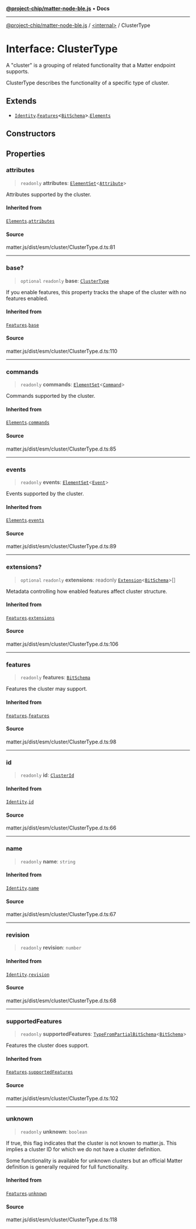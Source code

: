 [**@project-chip/matter-node-ble.js**](../../README.md) • **Docs**

***

[@project-chip/matter-node-ble.js](../../globals.md) / [\<internal\>](../README.md) / ClusterType

# Interface: ClusterType

A "cluster" is a grouping of related functionality that a Matter endpoint supports.

ClusterType describes the functionality of a specific type of cluster.

## Extends

- [`Identity`](../namespaces/ClusterType/interfaces/Identity.md).[`Features`](../namespaces/ClusterType/interfaces/Features.md)\<[`BitSchema`](../README.md#bitschema)\>.[`Elements`](../namespaces/ClusterType/interfaces/Elements.md)

## Constructors

## Properties

### attributes

> `readonly` **attributes**: [`ElementSet`](../namespaces/ClusterType/README.md#elementsett)\<[`Attribute`](../namespaces/ClusterType/README.md#attribute)\>

Attributes supported by the cluster.

#### Inherited from

[`Elements`](../namespaces/ClusterType/interfaces/Elements.md).[`attributes`](../namespaces/ClusterType/interfaces/Elements.md#attributes)

#### Source

matter.js/dist/esm/cluster/ClusterType.d.ts:81

***

### base?

> `optional` `readonly` **base**: [`ClusterType`](ClusterType.md)

If you enable features, this property tracks the shape of the cluster with no features enabled.

#### Inherited from

[`Features`](../namespaces/ClusterType/interfaces/Features.md).[`base`](../namespaces/ClusterType/interfaces/Features.md#base)

#### Source

matter.js/dist/esm/cluster/ClusterType.d.ts:110

***

### commands

> `readonly` **commands**: [`ElementSet`](../namespaces/ClusterType/README.md#elementsett)\<[`Command`](../namespaces/ClusterType/README.md#command)\>

Commands supported by the cluster.

#### Inherited from

[`Elements`](../namespaces/ClusterType/interfaces/Elements.md).[`commands`](../namespaces/ClusterType/interfaces/Elements.md#commands)

#### Source

matter.js/dist/esm/cluster/ClusterType.d.ts:85

***

### events

> `readonly` **events**: [`ElementSet`](../namespaces/ClusterType/README.md#elementsett)\<[`Event`](../namespaces/ClusterType/README.md#event)\>

Events supported by the cluster.

#### Inherited from

[`Elements`](../namespaces/ClusterType/interfaces/Elements.md).[`events`](../namespaces/ClusterType/interfaces/Elements.md#events)

#### Source

matter.js/dist/esm/cluster/ClusterType.d.ts:89

***

### extensions?

> `optional` `readonly` **extensions**: readonly [`Extension`](../namespaces/ClusterType/interfaces/Extension.md)\<[`BitSchema`](../README.md#bitschema)\>[]

Metadata controlling how enabled features affect cluster structure.

#### Inherited from

[`Features`](../namespaces/ClusterType/interfaces/Features.md).[`extensions`](../namespaces/ClusterType/interfaces/Features.md#extensions)

#### Source

matter.js/dist/esm/cluster/ClusterType.d.ts:106

***

### features

> `readonly` **features**: [`BitSchema`](../README.md#bitschema)

Features the cluster may support.

#### Inherited from

[`Features`](../namespaces/ClusterType/interfaces/Features.md).[`features`](../namespaces/ClusterType/interfaces/Features.md#features)

#### Source

matter.js/dist/esm/cluster/ClusterType.d.ts:98

***

### id

> `readonly` **id**: [`ClusterId`](../README.md#clusterid)

#### Inherited from

[`Identity`](../namespaces/ClusterType/interfaces/Identity.md).[`id`](../namespaces/ClusterType/interfaces/Identity.md#id)

#### Source

matter.js/dist/esm/cluster/ClusterType.d.ts:66

***

### name

> `readonly` **name**: `string`

#### Inherited from

[`Identity`](../namespaces/ClusterType/interfaces/Identity.md).[`name`](../namespaces/ClusterType/interfaces/Identity.md#name)

#### Source

matter.js/dist/esm/cluster/ClusterType.d.ts:67

***

### revision

> `readonly` **revision**: `number`

#### Inherited from

[`Identity`](../namespaces/ClusterType/interfaces/Identity.md).[`revision`](../namespaces/ClusterType/interfaces/Identity.md#revision)

#### Source

matter.js/dist/esm/cluster/ClusterType.d.ts:68

***

### supportedFeatures

> `readonly` **supportedFeatures**: [`TypeFromPartialBitSchema`](../README.md#typefrompartialbitschemat)\<[`BitSchema`](../README.md#bitschema)\>

Features the cluster does support.

#### Inherited from

[`Features`](../namespaces/ClusterType/interfaces/Features.md).[`supportedFeatures`](../namespaces/ClusterType/interfaces/Features.md#supportedfeatures)

#### Source

matter.js/dist/esm/cluster/ClusterType.d.ts:102

***

### unknown

> `readonly` **unknown**: `boolean`

If true, this flag indicates that the cluster is not known to matter.js.  This implies a cluster ID for which
we do not have a cluster definition.

Some functionality is available for unknown clusters but an official Matter definition is generally required
for full functionality.

#### Inherited from

[`Features`](../namespaces/ClusterType/interfaces/Features.md).[`unknown`](../namespaces/ClusterType/interfaces/Features.md#unknown)

#### Source

matter.js/dist/esm/cluster/ClusterType.d.ts:118
